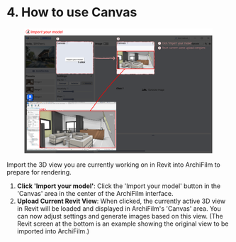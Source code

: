 # 4. How to use Canvas

<figure><img src="../../../.gitbook/assets/튜토리얼5.png" alt=""><figcaption></figcaption></figure>

Import the 3D view you are currently working on in Revit into ArchiFilm to prepare for rendering.

1. **Click 'Import your model'**: Click the 'Import your model' button in the 'Canvas' area in the center of the ArchiFilm interface.
2. **Upload Current Revit View**: When clicked, the currently active 3D view in Revit will be loaded and displayed in ArchiFilm's 'Canvas' area. You can now adjust settings and generate images based on this view. (The Revit screen at the bottom is an example showing the original view to be imported into ArchiFilm.)
